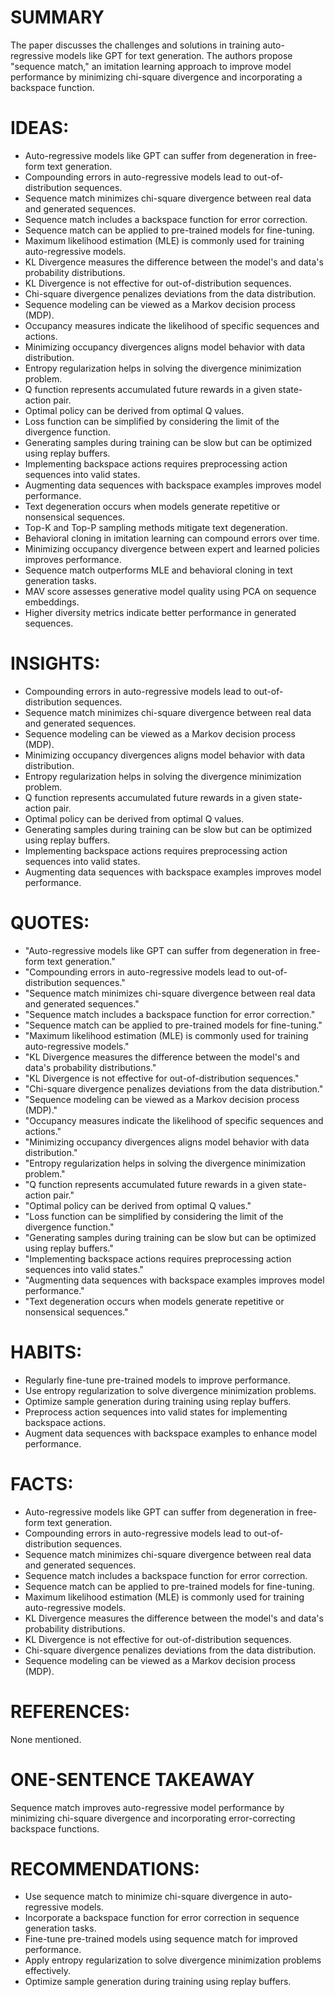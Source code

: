 # SUMMARY
The paper discusses the challenges and solutions in training auto-regressive models like GPT for text generation. The authors propose "sequence match," an imitation learning approach to improve model performance by minimizing chi-square divergence and incorporating a backspace function.

# IDEAS:
- Auto-regressive models like GPT can suffer from degeneration in free-form text generation.
- Compounding errors in auto-regressive models lead to out-of-distribution sequences.
- Sequence match minimizes chi-square divergence between real data and generated sequences.
- Sequence match includes a backspace function for error correction.
- Sequence match can be applied to pre-trained models for fine-tuning.
- Maximum likelihood estimation (MLE) is commonly used for training auto-regressive models.
- KL Divergence measures the difference between the model's and data's probability distributions.
- KL Divergence is not effective for out-of-distribution sequences.
- Chi-square divergence penalizes deviations from the data distribution.
- Sequence modeling can be viewed as a Markov decision process (MDP).
- Occupancy measures indicate the likelihood of specific sequences and actions.
- Minimizing occupancy divergences aligns model behavior with data distribution.
- Entropy regularization helps in solving the divergence minimization problem.
- Q function represents accumulated future rewards in a given state-action pair.
- Optimal policy can be derived from optimal Q values.
- Loss function can be simplified by considering the limit of the divergence function.
- Generating samples during training can be slow but can be optimized using replay buffers.
- Implementing backspace actions requires preprocessing action sequences into valid states.
- Augmenting data sequences with backspace examples improves model performance.
- Text degeneration occurs when models generate repetitive or nonsensical sequences.
- Top-K and Top-P sampling methods mitigate text degeneration.
- Behavioral cloning in imitation learning can compound errors over time.
- Minimizing occupancy divergence between expert and learned policies improves performance.
- Sequence match outperforms MLE and behavioral cloning in text generation tasks.
- MAV score assesses generative model quality using PCA on sequence embeddings.
- Higher diversity metrics indicate better performance in generated sequences.

# INSIGHTS:
- Compounding errors in auto-regressive models lead to out-of-distribution sequences.
- Sequence match minimizes chi-square divergence between real data and generated sequences.
- Sequence modeling can be viewed as a Markov decision process (MDP).
- Minimizing occupancy divergences aligns model behavior with data distribution.
- Entropy regularization helps in solving the divergence minimization problem.
- Q function represents accumulated future rewards in a given state-action pair.
- Optimal policy can be derived from optimal Q values.
- Generating samples during training can be slow but can be optimized using replay buffers.
- Implementing backspace actions requires preprocessing action sequences into valid states.
- Augmenting data sequences with backspace examples improves model performance.

# QUOTES:
- "Auto-regressive models like GPT can suffer from degeneration in free-form text generation."
- "Compounding errors in auto-regressive models lead to out-of-distribution sequences."
- "Sequence match minimizes chi-square divergence between real data and generated sequences."
- "Sequence match includes a backspace function for error correction."
- "Sequence match can be applied to pre-trained models for fine-tuning."
- "Maximum likelihood estimation (MLE) is commonly used for training auto-regressive models."
- "KL Divergence measures the difference between the model's and data's probability distributions."
- "KL Divergence is not effective for out-of-distribution sequences."
- "Chi-square divergence penalizes deviations from the data distribution."
- "Sequence modeling can be viewed as a Markov decision process (MDP)."
- "Occupancy measures indicate the likelihood of specific sequences and actions."
- "Minimizing occupancy divergences aligns model behavior with data distribution."
- "Entropy regularization helps in solving the divergence minimization problem."
- "Q function represents accumulated future rewards in a given state-action pair."
- "Optimal policy can be derived from optimal Q values."
- "Loss function can be simplified by considering the limit of the divergence function."
- "Generating samples during training can be slow but can be optimized using replay buffers."
- "Implementing backspace actions requires preprocessing action sequences into valid states."
- "Augmenting data sequences with backspace examples improves model performance."
- "Text degeneration occurs when models generate repetitive or nonsensical sequences."

# HABITS:
- Regularly fine-tune pre-trained models to improve performance.
- Use entropy regularization to solve divergence minimization problems.
- Optimize sample generation during training using replay buffers.
- Preprocess action sequences into valid states for implementing backspace actions.
- Augment data sequences with backspace examples to enhance model performance.

# FACTS:
- Auto-regressive models like GPT can suffer from degeneration in free-form text generation.
- Compounding errors in auto-regressive models lead to out-of-distribution sequences.
- Sequence match minimizes chi-square divergence between real data and generated sequences.
- Sequence match includes a backspace function for error correction.
- Sequence match can be applied to pre-trained models for fine-tuning.
- Maximum likelihood estimation (MLE) is commonly used for training auto-regressive models.
- KL Divergence measures the difference between the model's and data's probability distributions.
- KL Divergence is not effective for out-of-distribution sequences.
- Chi-square divergence penalizes deviations from the data distribution.
- Sequence modeling can be viewed as a Markov decision process (MDP).
  
# REFERENCES:
None mentioned.

# ONE-SENTENCE TAKEAWAY
Sequence match improves auto-regressive model performance by minimizing chi-square divergence and incorporating error-correcting backspace functions.

# RECOMMENDATIONS:
- Use sequence match to minimize chi-square divergence in auto-regressive models.
- Incorporate a backspace function for error correction in sequence generation tasks.
- Fine-tune pre-trained models using sequence match for improved performance.
- Apply entropy regularization to solve divergence minimization problems effectively.
- Optimize sample generation during training using replay buffers.